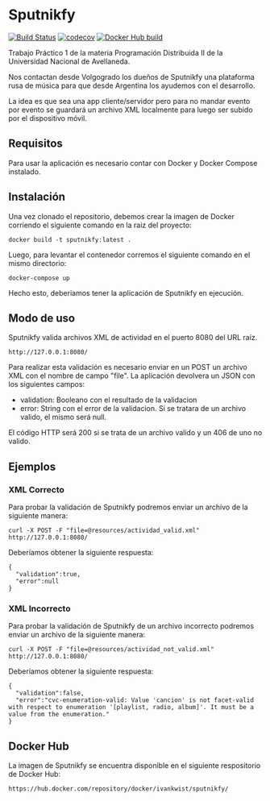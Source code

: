 # Sputnikfy
[![Build Status](https://travis-ci.com/ivankwist/sputnikfy.svg?branch=master)](https://travis-ci.com/ivankwist/sputnikfy)
[![codecov](https://codecov.io/gh/ivankwist/sputnikfy/branch/master/graph/badge.svg)](https://codecov.io/gh/ivankwist/sputnikfy)
[![Docker Hub build](https://img.shields.io/badge/docker%20hub-autobuild-blue)](https://hub.docker.com/repository/docker/ivankwist/sputnikfy/builds)

Trabajo Práctico 1 de la materia Programación Distribuida II de la Universidad Nacional de Avellaneda.

Nos contactan desde Volgogrado los dueños de Sputnikfy una plataforma rusa de música para que desde Argentina los ayudemos con el desarrollo. 

La idea es que sea una app cliente/servidor pero para no mandar evento por evento se guardará un archivo XML localmente para luego ser subido por el dispositivo móvil.  

## Requisitos

Para usar la aplicación es necesario contar con Docker y Docker Compose instalado.

## Instalación

Una vez clonado el repositorio, debemos crear la imagen de Docker corriendo el siguiente comando en la raiz del proyecto:

```
docker build -t sputnikfy:latest .
```

Luego, para levantar el contenedor corremos el siguiente comando en el mismo directorio:

```
docker-compose up
```

Hecho esto, deberiamos tener la aplicación de Sputnikfy en ejecución.

## Modo de uso

Sputnikfy valida archivos XML de actividad en el puerto 8080 del URL raíz. 

```
http://127.0.0.1:8080/
```

Para realizar esta validación es necesario enviar en un POST un archivo XML con el nombre de campo "file". La aplicación devolvera un JSON con los siguientes campos:

* validation: Booleano con el resultado de la validacion
* error: String con el error de la validacion. Si se tratara de un archivo valido, el mismo será null.

El código HTTP será 200 si se trata de un archivo valido y un 406 de uno no valido.

## Ejemplos

### XML Correcto

Para probar la validación de Sputnikfy podremos enviar un archivo de la siguiente manera:

```
curl -X POST -F "file=@resources/actividad_valid.xml" http://127.0.0.1:8080/
```
Deberíamos obtener la siguiente respuesta:

```
{
  "validation":true,
  "error":null
}
```

### XML Incorrecto


Para probar la validación de Sputnikfy de un archivo incorrecto podremos enviar un archivo de la siguiente manera:

```
curl -X POST -F "file=@resources/actividad_not_valid.xml" http://127.0.0.1:8080/
```
Deberíamos obtener la siguiente respuesta:

```
{
  "validation":false,
  "error":"cvc-enumeration-valid: Value 'cancion' is not facet-valid with respect to enumeration '[playlist, radio, album]'. It must be a value from the enumeration."
}
```

## Docker Hub

La imagen de Sputnikfy se encuentra disponible en el siguiente respositorio de Docker Hub: 

```
https://hub.docker.com/repository/docker/ivankwist/sputnikfy/
```
